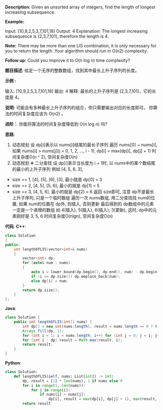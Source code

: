 __Description__:
Given an unsorted array of integers, find the length of longest increasing subsequence.

__Example:__

Input: [10,9,2,5,3,7,101,18]
Output: 4 
Explanation: The longest increasing subsequence is [2,3,7,101], therefore the length is 4. 

__Note:__
There may be more than one LIS combination, it is only necessary for you to return the length.
Your algorithm should run in O(n2) complexity.

__Follow up:__
Could you improve it to O(n log n) time complexity?

__题目描述__:
给定一个无序的整数数组，找到其中最长上升子序列的长度。

__示例 :__

输入: [10,9,2,5,3,7,101,18]
输出: 4 
解释: 最长的上升子序列是 [2,3,7,101]，它的长度是 4。

__说明:__
可能会有多种最长上升子序列的组合，你只需要输出对应的长度即可。
你算法的时间复杂度应该为 O(n2) 。

__进阶：__
你能将算法的时间复杂度降低到 O(n log n) 吗?

__思路__:
1. 动态规划
设 dp[i]表示以 nums[i]结尾的最长子序列
遍历 nums[0] ~ nums[i], 如果 nums[i] > nums[j](j = 0, 1, 2, ..., i - 1), dp[i] = max(dp[i], dp[j] + 1)
时间复杂度O(n ^ 2), 空间复杂度O(n)
2. 动态规划 ➕ 二分查找
设 dp[i]表示当长度为 i + 1时, 以 nums中的某个数结尾的最小的上升子序列
例如 [4, 5, 6, 3], 
- size == 1, [4], [5], [6], [3], 最小就是 dp[0] = 3
- size == 2, [4, 5], [5, 6], 最小的就是 dp[1] = 5
- size == 3, [4, 5, 6], 最小的就是 dp[2] = 6
返回 size即可, 注意 dp不是最长上升子序列, 只是一个临时数组
遍历一次 nums数组, 用二分查找找 num的位置, 如果 num的位置在 dp外, 则插入, 否则更新
最后得到的 dp数组中的元素一定是一个递增的数组
如 4(插入), 5(插入), 6(插入), 3(更新), 这时, dp中的元素刚好是 3, 5, 6
时间复杂度O(nlgn), 空间复杂度O(n)

__代码__:
__C++__:
```C++
class Solution 
{
public:
    int lengthOfLIS(vector<int>& nums) 
    {
        vector<int> dp;
        for (auto& num : nums) 
        {
            auto i = lower_bound(dp.begin(), dp.end(), num) - dp.begin();
            if (i >= dp.size()) dp.emplace_back(num);
            else dp[i] = num;
        }
        return dp.size();
    }
};
```

__Java__:
```Java
class Solution {
    public int lengthOfLIS(int[] nums) {
        int dp[] = new int[nums.length], result = nums.length == 0 ? 0 : 1;
        Arrays.fill(dp, 1);
        for (int i = 1; i < nums.length; i++) for (int j = 0; j < i; j++) if (nums[i] > nums[j]) dp[i] = Math.max(dp[i], dp[j] + 1);
        for (int i : dp) result = Math.max(result, i);
        return result;
    }
}
```

__Python__:
```Python
class Solution:
    def lengthOfLIS(self, nums: List[int]) -> int:
        dp, result = [1] * len(nums), 1 if nums else 0
        for i in range(1, len(nums)):
            for j in range(i):
                if nums[i] > nums[j]:
                    dp[i], result = max(dp[i], dp[j] + 1), max(result, dp[i], dp[j] + 1)
        return result
```